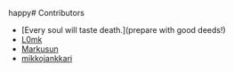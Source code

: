 happy# Contributors
- [Every soul will taste death.](prepare with good deeds!)
- [L0mk](https://github.com/L0mk)
- [Markusun](https://github.com/Markusun)
- [mikkojankkari](https://github.com/mikkojankkari)

